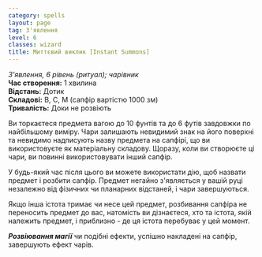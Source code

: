 ```yaml
---
category: spells
layout: page
tag: З'явлення
level: 6
classes: wizard
title: Миттєвий виклик [Instant Summons]
---
```


_З'явлення, 6 рівень (ритуал); чарівник_    
**Час створення:** 1 хвилина    
**Відстань:** Дотик    
**Складові:** В, С, М (сапфір вартістю 1000 зм)    
**Тривалість:** Доки не розвіють    

Ви торкаєтеся предмета вагою до 10 фунтів та до 6 футів завдовжки по найбільшому виміру. Чари залишають невидимий знак на його поверхні та невидимо надписують назву предмета на сапфірі, що ви використовуєте як матеріальну складову. Щоразу, коли ви створюєте ці чари, ви повинні використовувати інший сапфір.    

У будь-який час після цього ви можете використати дію, щоб назвати предмет і розбити сапфір. Предмет негайно з'являється у вашій руці незалежно від фізичних чи планарних відстаней, і чари завершуються.      

Якщо інша істота тримає чи несе цей предмет, розбивання сапфіра не переносить предмет до вас, натомість ви дізнаєтеся, хто та істота, якій належить предмет, і приблизно - де ця істота перебуває у цей момент.    

**_Розвіювання магії_** чи подібні ефекти, успішно накладені на сапфір, завершують ефект чарів. 

